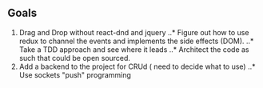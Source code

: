 ## Goals
1. Drag and Drop without react-dnd and jquery
..* Figure out how to use redux to channel the events and implements the side effects (DOM).
..* Take a TDD approach and see where it leads
..* Architect the code as such that could be open sourced.
2. Add a backend to the project for CRUd ( need to decide what to use)
..* Use sockets "push" programming
